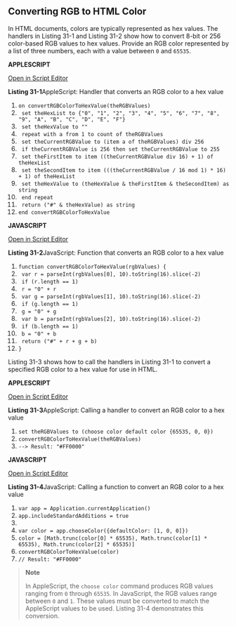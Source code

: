 <a id="//apple_ref/doc/uid/TP40016239-CH49"></a><a id="//apple_ref/doc/uid/TP40016239-CH49-SW1"></a>
<a id="//apple_ref/doc/uid/TP40016239-CH63"></a><a id="//apple_ref/doc/uid/TP40016239-CH63-SW1"></a>

## Converting RGB to HTML Color

In HTML documents, colors are typically represented as hex values. The handlers in Listing 31-1 and Listing 31-2 show how to convert 8-bit or 256 color-based RGB values to hex values. Provide an RGB color represented by a list of three numbers, each with a value between `0` and `65535`.

**APPLESCRIPT**

[Open in Script Editor](applescript://com.apple.scripteditor?action=new&script=on%20convertRGBColorToHexValue%28theRGBValues%29%0A%20%20%20%20set%20theHexList%20to%20%7B%220%22%2C%20%221%22%2C%20%222%22%2C%20%223%22%2C%20%224%22%2C%20%225%22%2C%20%226%22%2C%20%227%22%2C%20%228%22%2C%20%229%22%2C%20%22A%22%2C%20%22B%22%2C%20%22C%22%2C%20%22D%22%2C%20%22E%22%2C%20%22F%22%7D%0A%20%20%20%20set%20theHexValue%20to%20%22%22%0A%20%20%20%20repeat%20with%20a%20from%201%20to%20count%20of%20theRGBValues%0A%20%20%20%20%20%20%20%20set%20theCurrentRGBValue%20to%20%28item%20a%20of%20theRGBValues%29%20div%20256%0A%20%20%20%20%20%20%20%20if%20theCurrentRGBValue%20is%20256%20then%20set%20theCurrentRGBValue%20to%20255%0A%20%20%20%20%20%20%20%20set%20theFirstItem%20to%20item%20%28%28theCurrentRGBValue%20div%2016%29%20%2B%201%29%20of%20theHexList%0A%20%20%20%20%20%20%20%20set%20theSecondItem%20to%20item%20%28%28%28theCurrentRGBValue%20%2F%2016%20mod%201%29%20*%2016%29%20%2B%201%29%20of%20theHexList%0A%20%20%20%20%20%20%20%20set%20theHexValue%20to%20%28theHexValue%20%26%20theFirstItem%20%26%20theSecondItem%29%20as%20string%0A%20%20%20%20end%20repeat%0A%20%20%20%20return%20%28%22%23%22%20%26%20theHexValue%29%20as%20string%0Aend%20convertRGBColorToHexValue)

<a id="//apple_ref/doc/uid/TP40016239-CH49-SW2"></a>
**Listing 31-1**AppleScript: Handler that converts an RGB color to a hex value

1. `on convertRGBColorToHexValue(theRGBValues)`
2. ` set theHexList to {"0", "1", "2", "3", "4", "5", "6", "7", "8", "9", "A", "B", "C", "D", "E", "F"}`
3. ` set theHexValue to ""`
4. ` repeat with a from 1 to count of theRGBValues`
5. ` set theCurrentRGBValue to (item a of theRGBValues) div 256`
6. ` if theCurrentRGBValue is 256 then set theCurrentRGBValue to 255`
7. ` set theFirstItem to item ((theCurrentRGBValue div 16) + 1) of theHexList`
8. ` set theSecondItem to item (((theCurrentRGBValue / 16 mod 1) * 16) + 1) of theHexList`
9. ` set theHexValue to (theHexValue & theFirstItem & theSecondItem) as string`
10. ` end repeat`
11. ` return ("#" & theHexValue) as string`
12. `end convertRGBColorToHexValue`

**JAVASCRIPT**

[Open in Script Editor](applescript://com.apple.scripteditor?action=new&script=function%20convertRGBColorToHexValue%28rgbValues%29%20%7B%0A%20%20%20%20var%20r%20%3D%20parseInt%28rgbValues%5B0%5D%2C%2010%29.toString%2816%29.slice%28-2%29%0A%20%20%20%20if%20%28r.length%20%3D%3D%201%29%0A%20%20%20%20%20%20%20%20r%20%3D%20%220%22%20%2B%20r%0A%20%20%20%20var%20g%20%3D%20parseInt%28rgbValues%5B1%5D%2C%2010%29.toString%2816%29.slice%28-2%29%0A%20%20%20%20if%20%28g.length%20%3D%3D%201%29%0A%20%20%20%20%20%20%20%20g%20%3D%20%220%22%20%2B%20g%0A%20%20%20%20var%20b%20%3D%20parseInt%28rgbValues%5B2%5D%2C%2010%29.toString%2816%29.slice%28-2%29%0A%20%20%20%20if%20%28b.length%20%3D%3D%201%29%0A%20%20%20%20%20%20%20%20b%20%3D%20%220%22%20%2B%20b%0A%20%20%20%20return%20%28%22%23%22%20%2B%20r%20%2B%20g%20%2B%20b%29%0A%7D)

<a id="//apple_ref/doc/uid/TP40016239-CH49-SW4"></a>
**Listing 31-2**JavaScript: Function that converts an RGB color to a hex value

1. `function convertRGBColorToHexValue(rgbValues) {`
2. ` var r = parseInt(rgbValues[0], 10).toString(16).slice(-2)`
3. ` if (r.length == 1)`
4. ` r = "0" + r`
5. ` var g = parseInt(rgbValues[1], 10).toString(16).slice(-2)`
6. ` if (g.length == 1)`
7. ` g = "0" + g`
8. ` var b = parseInt(rgbValues[2], 10).toString(16).slice(-2)`
9. ` if (b.length == 1)`
10. ` b = "0" + b`
11. ` return ("#" + r + g + b)`
12. `}`

Listing 31-3 shows how to call the handlers in Listing 31-1 to convert a specified RGB color to a hex value for use in HTML.

**APPLESCRIPT**

[Open in Script Editor](applescript://com.apple.scripteditor?action=new&script=set%20theRGBValues%20to%20%28choose%20color%20default%20color%20%7B65535%2C%200%2C%200%7D%29%0AconvertRGBColorToHexValue%28theRGBValues%29)

<a id="//apple_ref/doc/uid/TP40016239-CH49-SW3"></a>
**Listing 31-3**AppleScript: Calling a handler to convert an RGB color to a hex value

1. `set theRGBValues to (choose color default color {65535, 0, 0})`
2. `convertRGBColorToHexValue(theRGBValues)`
3. `--> Result: "#FF0000"`

**JAVASCRIPT**

[Open in Script Editor](applescript://com.apple.scripteditor?action=new&script=var%20app%20%3D%20Application.currentApplication%28%29%0Aapp.includeStandardAdditions%20%3D%20true%0A%0Avar%20color%20%3D%20app.chooseColor%28%7BdefaultColor%3A%20%5B1%2C%200%2C%200%5D%7D%29%0Acolor%20%3D%20%5BMath.trunc%28color%5B0%5D%20*%2065535%29%2C%20Math.trunc%28color%5B1%5D%20*%2065535%29%2C%20Math.trunc%28color%5B2%5D%20*%2065535%29%5D%0AconvertRGBColorToHexValue%28color%29)

<a id="//apple_ref/doc/uid/TP40016239-CH49-SW5"></a>
**Listing 31-4**JavaScript: Calling a function to convert an RGB color to a hex value

1. `var app = Application.currentApplication()`
2. `app.includeStandardAdditions = true`
3. ` `
4. `var color = app.chooseColor({defaultColor: [1, 0, 0]})`
5. `color = [Math.trunc(color[0] * 65535), Math.trunc(color[1] * 65535), Math.trunc(color[2] * 65535)]`
6. `convertRGBColorToHexValue(color)`
7. `// Result: "#FF0000"`

> **Note**
>
>
> In AppleScript, the `choose color` command produces RGB values ranging from `0` through `65535`. In JavaScript, the RGB values range between `0` and `1`. These values must be converted to match the AppleScript values to be used. Listing 31-4 demonstrates this conversion.
